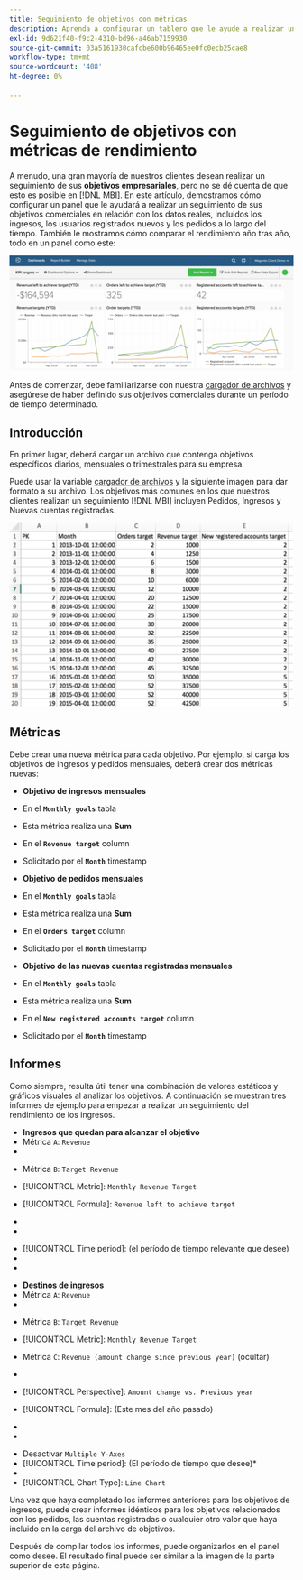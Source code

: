 ```yaml
---
title: Seguimiento de objetivos con métricas
description: Aprenda a configurar un tablero que le ayude a realizar un seguimiento de sus objetivos comerciales en relación con los datos reales, incluidos los ingresos, los usuarios registrados nuevos y los pedidos a lo largo del tiempo.
exl-id: 9d621f40-f9c2-4310-bd96-a46ab7159930
source-git-commit: 03a5161930cafcbe600b96465ee0fc0ecb25cae8
workflow-type: tm+mt
source-wordcount: '408'
ht-degree: 0%

---
```


# Seguimiento de objetivos con métricas de rendimiento

A menudo, una gran mayoría de nuestros clientes desean realizar un seguimiento de sus **objetivos empresariales**, pero no se dé cuenta de que esto es posible en [!DNL MBI]. En este artículo, demostramos cómo configurar un panel que le ayudará a realizar un seguimiento de sus objetivos comerciales en relación con los datos reales, incluidos los ingresos, los usuarios registrados nuevos y los pedidos a lo largo del tiempo. También le mostramos cómo comparar el rendimiento año tras año, todo en un panel como este:

![](../../assets/Goals-_dashboard_2.png)

Antes de comenzar, debe familiarizarse con nuestra [cargador de archivos](../importing-data/connecting-data/using-file-uploader.md) y asegúrese de haber definido sus objetivos comerciales durante un período de tiempo determinado.

## Introducción

En primer lugar, deberá cargar un archivo que contenga objetivos específicos diarios, mensuales o trimestrales para su empresa.

Puede usar la variable [cargador de archivos](../importing-data/connecting-data/using-file-uploader.md) y la siguiente imagen para dar formato a su archivo. Los objetivos más comunes en los que nuestros clientes realizan un seguimiento [!DNL MBI] incluyen Pedidos, Ingresos y Nuevas cuentas registradas.

![](../../assets/Goals-_Excel.png)

## Métricas

Debe crear una nueva métrica para cada objetivo. Por ejemplo, si carga los objetivos de ingresos y pedidos mensuales, deberá crear dos métricas nuevas:

* **Objetivo de ingresos mensuales**
* En el **`Monthly goals`** tabla
* Esta métrica realiza una **Sum**
* En el **`Revenue target`** column
* Solicitado por el **`Month`** timestamp

* **Objetivo de pedidos mensuales**
* En el **`Monthly goals`** tabla
* Esta métrica realiza una **Sum**
* En el **`Orders target`** column
* Solicitado por el **`Month`** timestamp

* **Objetivo de las nuevas cuentas registradas mensuales**
* En el **`Monthly goals`** tabla
* Esta métrica realiza una **Sum**
* En el **`New registered accounts target`** column
* Solicitado por el **`Month`** timestamp

## Informes

Como siempre, resulta útil tener una combinación de valores estáticos y gráficos visuales al analizar los objetivos. A continuación se muestran tres informes de ejemplo para empezar a realizar un seguimiento del rendimiento de los ingresos.

* **Ingresos que quedan para alcanzar el objetivo**
* Métrica `A`: `Revenue`
* 

   [!UICONTROL Métrica]: `Revenue`

* Métrica `B`: `Target Revenue`
* [!UICONTROL Metric]: `Monthly Revenue Target`

* [!UICONTROL Formula]: `Revenue left to achieve target`
* 
   [!UICONTROL Fórmula]: `(B-A)`
* 

   [!UICONTROL Format]: `Number`

* [!UICONTROL Time period]: (el período de tiempo relevante que desee)
* 
   [!UICONTROL Interval]: `Month`
* 

   [!UICONTROL Tipo de gráfico]: `Scalar`

* **Destinos de ingresos**
* Métrica `A`: `Revenue`
* 

   [!UICONTROL Métrica]: `Revenue`

* Métrica `B`: `Target Revenue`
* [!UICONTROL Metric]: `Monthly Revenue Target`

* Métrica `C`: `Revenue (amount change since previous year)` (ocultar)
* 
   [!UICONTROL Métrica]: `Revenue`
* [!UICONTROL Perspective]: `Amount change vs. Previous year`

* [!UICONTROL Formula]: (Este mes del año pasado)
* 
   [!UICONTROL Fórmula]: `(A-C)`
* 

   [!UICONTROL Format]: `Currency`

* Desactivar `Multiple Y-Axes`
* [!UICONTROL Time period]: (El período de tiempo que desee)*
* 
   [!UICONTROL Interval]: `Month`
* [!UICONTROL Chart Type]: `Line Chart`

Una vez que haya completado los informes anteriores para los objetivos de ingresos, puede crear informes idénticos para los objetivos relacionados con los pedidos, las cuentas registradas o cualquier otro valor que haya incluido en la carga del archivo de objetivos.

Después de compilar todos los informes, puede organizarlos en el panel como desee. El resultado final puede ser similar a la imagen de la parte superior de esta página.
